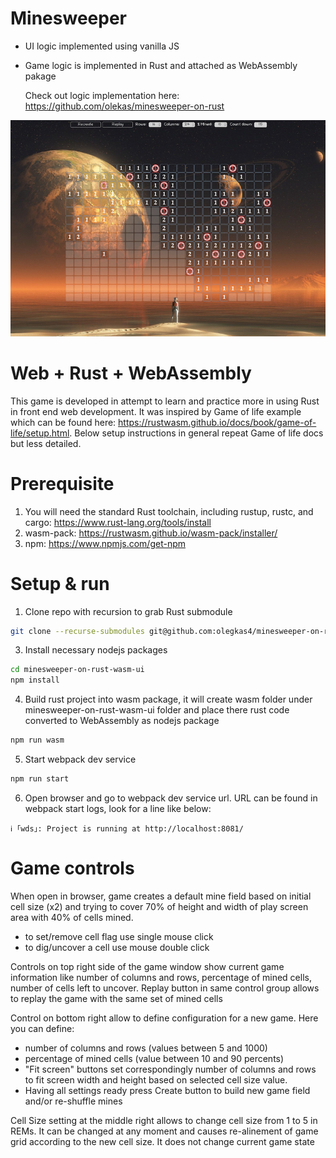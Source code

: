 # Minesweeper

- UI logic implemented using vanilla JS
- Game logic is implemented in Rust and attached as WebAssembly pakage
  
  Check out logic implementation here: https://github.com/olekas/minesweeper-on-rust
 
![Games screen](docs/screen01.png)

# Web + Rust + WebAssembly 
This game is developed in attempt to learn and practice more in using Rust in front end web development. It was inspired by Game of life example which can be found here: https://rustwasm.github.io/docs/book/game-of-life/setup.html. Below setup instructions in general repeat Game of life docs but less detailed.

# Prerequisite 
1. You will need the standard Rust toolchain, including rustup, rustc, and cargo:
  https://www.rust-lang.org/tools/install
2. wasm-pack: 
  https://rustwasm.github.io/wasm-pack/installer/
3. npm: 
  https://www.npmjs.com/get-npm

# Setup & run

1. Clone repo with recursion to grab Rust submodule 
  ```bash
  git clone --recurse-submodules git@github.com:olegkas4/minesweeper-on-rust-wasm-ui.git
  ```
3. Install necessary nodejs packages
  ```bash
  cd minesweeper-on-rust-wasm-ui
  npm install
  ```
4. Build rust project into wasm package, it will create wasm folder under minesweeper-on-rust-wasm-ui folder and place there rust code converted to WebAssembly as nodejs package
  ```bash
  npm run wasm
  ```

5. Start webpack dev service
  ```bash
  npm run start
  ```
6. Open browser and go to webpack dev service url. URL can be found in webpack start logs, look for a line like below:
```
ℹ ｢wds｣: Project is running at http://localhost:8081/
```
  
# Game controls

When open in browser, game creates a default mine field based on initial cell size (x2) and trying to cover 70% of height and width of play screen area with 40% of cells mined.
- to set/remove cell flag use single mouse click
- to dig/uncover a cell use mouse double click

Controls on top right side of the game window show current game information like number of columns and rows, percentage of mined cells, number of cells left to uncover. Replay button in same control group allows to replay the game with the same set of mined cells

Control on bottom right allow to define configuration for a new game. Here you can define:
- number of columns and rows (values between 5 and 1000)
- percentage of mined cells (value between 10 and 90 percents)
- "Fit screen" buttons set correspondingly number of columns and rows to fit screen width and height based on selected cell size value.
- Having all settings ready press Create button to build new game field and/or re-shuffle mines

Cell Size setting at the middle right allows to change cell size from 1 to 5 in REMs. It can be changed at any moment and causes re-alinement of game grid according to the new cell size. It does not change current game state
